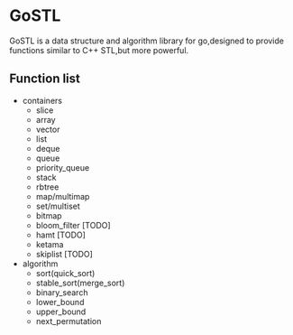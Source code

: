 # GoSTL

GoSTL is a data structure and algorithm library for go,designed to provide functions similar to C++ STL,but more powerful.

## Function list
- containers
    - slice
    - array
    - vector
    - list
    - deque
    - queue
    - priority_queue
    - stack
    - rbtree
    - map/multimap
    - set/multiset
    - bitmap
    - bloom_filter [TODO]
    - hamt [TODO]
    - ketama
    - skiplist [TODO] 
- algorithm
    - sort(quick_sort)
    - stable_sort(merge_sort)
    - binary_search
    - lower_bound
    - upper_bound
    - next_permutation
   